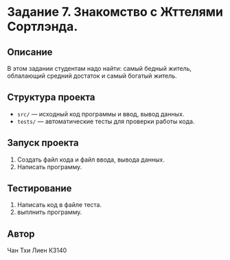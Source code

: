 # Задание 7. Знакомство с Жттелями Сортлэнда.
## Описание
В этом задании студентам надо найти: самый бедный житель, облалающий средний достаток и самый богатый житель.
## Структура проекта
- `src/` — исходный код программы и ввод, вывод данных.
- `tests/` — автоматические тесты для проверки работы кода.
## Запуск проекта
1. Создать файл кода и файл ввода, вывода данных.
2. Написать программу.
## Тестирование
1. Написать код в файле теста.
2. выплнить программу.
## Автор
Чан Тхи Лиен К3140